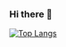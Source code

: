 ### Hi there 👋

[![Top Langs](https://github-readme-stats.vercel.app/api/top-langs/?username=jasleon&layout=compact)](https://github.com/jasleon/github-readme-stats)

<!--
**jasleon/jasleon** is a ✨ _special_ ✨ repository because its `README.md` (this file) appears on your GitHub profile.

Here are some ideas to get you started:

- 🔭 I’m currently working on ...
- 🌱 I’m currently learning ...
- 👯 I’m looking to collaborate on ...
- 🤔 I’m looking for help with ...
- 💬 Ask me about ...
- 📫 How to reach me: ...
- 😄 Pronouns: ...
- ⚡ Fun fact: ...
-->
